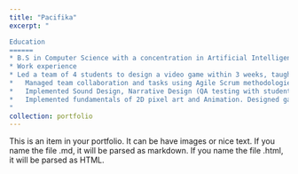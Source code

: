 ```yaml
---
title: "Pacifika"
excerpt: "

Education
======
* B.S in Computer Science with a concentration in Artificial Intelligence from Stanford university.
* Work experience
* Led a team of 4 students to design a video game within 3 weeks, taught myself Unity Game Engine and gained fluency with C#.
*	Managed team collaboration and tasks using Agile Scrum methodologies, with 1-week Sprints.
*	Implemented Sound Design, Narrative Design (QA testing with students/iteration, integrating user feedback.
*	Implemented fundamentals of 2D pixel art and Animation. Designed game mechanics such as: inventory systems, crafting items using arrays, stacks, heaps; and designed UI for these elements.
"
collection: portfolio
---
```

This is an item in your portfolio. It can be have images or nice text. If you name the file .md, it will be parsed as markdown. If you name the file .html, it will be parsed as HTML. 
